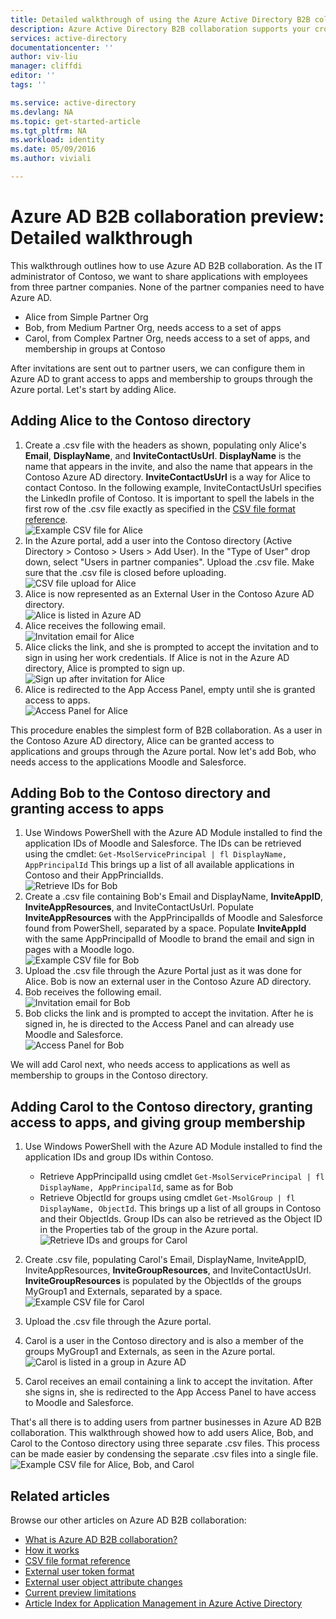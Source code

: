 ```yaml
---
title: Detailed walkthrough of using the Azure Active Directory B2B collaboration preview | Microsoft Docs
description: Azure Active Directory B2B collaboration supports your cross-company relationships by enabling business partners to selectively access your corporate applications
services: active-directory
documentationcenter: ''
author: viv-liu
manager: cliffdi
editor: ''
tags: ''

ms.service: active-directory
ms.devlang: NA
ms.topic: get-started-article
ms.tgt_pltfrm: NA
ms.workload: identity
ms.date: 05/09/2016
ms.author: viviali

---
```

# Azure AD B2B collaboration preview: Detailed walkthrough
This walkthrough outlines how to use Azure AD B2B collaboration. As the IT administrator of Contoso, we want to share applications with employees from three partner companies. None of the partner companies need to have Azure AD.

* Alice from Simple Partner Org
* Bob, from Medium Partner Org, needs access to a set of apps
* Carol, from Complex Partner Org, needs access to a set of apps, and membership in groups at Contoso

After invitations are sent out to partner users, we can configure them in Azure AD to grant access to apps and membership to groups through the Azure portal. Let's start by adding Alice.

## Adding Alice to the Contoso directory
1. Create a .csv file with the headers as shown, populating only Alice's **Email**, **DisplayName**, and **InviteContactUsUrl**. **DisplayName** is the name that appears in the invite, and also the name that appears in the Contoso Azure AD directory. **InviteContactUsUrl** is a way for Alice to contact Contoso. In the following example, InviteContactUsUrl specifies the LinkedIn profile of Contoso. It is important to spell the labels in the first row of the .csv file exactly as specified in the [CSV file format reference](active-directory-b2b-references-csv-file-format.md).  
   ![Example CSV file for Alice](./media/active-directory-b2b-detailed-walkthrough/AliceCSV.png)
2. In the Azure portal, add a user into the Contoso directory (Active Directory > Contoso > Users > Add User). In the "Type of User" drop down, select "Users in partner companies". Upload the .csv file. Make sure that the .csv file is closed before uploading.  
   ![CSV file upload for Alice](./media/active-directory-b2b-detailed-walkthrough/AliceUpload.png)
3. Alice is now represented as an External User in the Contoso Azure AD directory.  
   ![Alice is listed in Azure AD](./media/active-directory-b2b-detailed-walkthrough/AliceInAD.png)
4. Alice receives the following email.  
   ![Invitation email for Alice](./media/active-directory-b2b-detailed-walkthrough/AliceEmail.png)
5. Alice clicks the link, and she is prompted to accept the invitation and to sign in using her work credentials. If Alice is not in the Azure AD directory, Alice is prompted to sign up.  
   ![Sign up after invitation for Alice](./media/active-directory-b2b-detailed-walkthrough/AliceSignUp.png)
6. Alice is redirected to the App Access Panel, empty until she is granted access to apps.  
   ![Access Panel for Alice](./media/active-directory-b2b-detailed-walkthrough/AliceAccessPanel.png)

This procedure enables the simplest form of B2B collaboration. As a user in the Contoso Azure AD directory, Alice can be granted access to applications and groups through the Azure portal. Now let's add Bob, who needs access to the applications Moodle and Salesforce.

## Adding Bob to the Contoso directory and granting access to apps
1. Use Windows PowerShell with the Azure AD Module installed to find the application IDs of Moodle and Salesforce. The IDs can be retrieved using the cmdlet: `Get-MsolServicePrincipal | fl DisplayName, AppPrincipalId` This brings up a list of all available applications in Contoso and their AppPrincialIds.  
   ![Retrieve IDs for Bob](./media/active-directory-b2b-detailed-walkthrough/BobPowerShell.png)
2. Create a .csv file containing Bob's Email and DisplayName, **InviteAppID**, **InviteAppResources**, and InviteContactUsUrl. Populate **InviteAppResources** with the AppPrincipalIds of Moodle and Salesforce found from PowerShell, separated by a space. Populate **InviteAppId** with the same AppPrincipalId of Moodle to brand the email and sign in pages with a Moodle logo.  
   ![Example CSV file for Bob](./media/active-directory-b2b-detailed-walkthrough/BobCSV.png)
3. Upload the .csv file through the Azure Portal just as it was done for Alice. Bob is now an external user in the Contoso Azure AD directory.
4. Bob receives the following email.  
   ![Invitation email for Bob](./media/active-directory-b2b-detailed-walkthrough/BobEmail.png)
5. Bob clicks the link and is prompted to accept the invitation. After he is signed in, he is directed to the Access Panel and can already use Moodle and Salesforce.  
   ![Access Panel for Bob](./media/active-directory-b2b-detailed-walkthrough/BobAccessPanel.png)

We will add Carol next, who needs access to applications as well as membership to groups in the Contoso directory.

## Adding Carol to the Contoso directory, granting access to apps, and giving group membership
1. Use Windows PowerShell with the Azure AD Module installed to find the application IDs and group IDs within Contoso.
   
   * Retrieve AppPrincipalId using cmdlet `Get-MsolServicePrincipal | fl DisplayName, AppPrincipalId`, same as for Bob
   * Retrieve ObjectId for groups using cmdlet `Get-MsolGroup | fl DisplayName, ObjectId`. This brings up a list of all groups in Contoso and their ObjectIds. Group IDs can also be retrieved as the Object ID in the Properties tab of the group in the Azure portal.  
     ![Retrieve IDs and groups for Carol](./media/active-directory-b2b-detailed-walkthrough/CarolPowerShell.png)
2. Create .csv file, populating Carol's Email, DisplayName, InviteAppID, InviteAppResources, **InviteGroupResources**, and InviteContactUsUrl. **InviteGroupResources** is populated by the ObjectIds of the groups MyGroup1 and Externals, separated by a space.  
   ![Example CSV file for Carol](./media/active-directory-b2b-detailed-walkthrough/CarolCSV.png)
3. Upload the .csv file through the Azure portal.
4. Carol is a user in the Contoso directory and is also a member of the groups MyGroup1 and Externals, as seen in the Azure portal.  
   ![Carol is listed in a group in Azure AD](./media/active-directory-b2b-detailed-walkthrough/CarolGroup.png)
5. Carol receives an email containing a link to accept the invitation. After she signs in, she is redirected to the App Access Panel to have access to Moodle and Salesforce.  

That's all there is to adding users from partner businesses in Azure AD B2B collaboration. This walkthrough showed how to add users Alice, Bob, and Carol to the Contoso directory using three separate .csv files. This process can be made easier by condensing the separate .csv files into a single file.  
![Example CSV file for Alice, Bob, and Carol](./media/active-directory-b2b-detailed-walkthrough/CombinedCSV.png)

## Related articles
Browse our other articles on Azure AD B2B collaboration:

* [What is Azure AD B2B collaboration?](active-directory-b2b-what-is-azure-ad-b2b.md)
* [How it works](active-directory-b2b-how-it-works.md)
* [CSV file format reference](active-directory-b2b-references-csv-file-format.md)
* [External user token format](active-directory-b2b-references-external-user-token-format.md)
* [External user object attribute changes](active-directory-b2b-references-external-user-object-attribute-changes.md)
* [Current preview limitations](active-directory-b2b-current-preview-limitations.md)
* [Article Index for Application Management in Azure Active Directory](active-directory-apps-index.md)

<!--HONumber=Sep16_HO4-->


